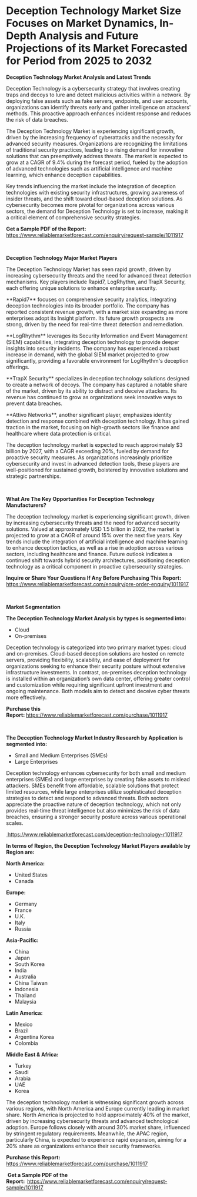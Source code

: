 <p><h1>Deception Technology Market Size Focuses on Market Dynamics, In-Depth Analysis and Future Projections of its Market Forecasted for Period from 2025 to 2032</h1></p><p><strong>Deception Technology Market Analysis and Latest Trends</strong></p>
<p><p>Deception Technology is a cybersecurity strategy that involves creating traps and decoys to lure and detect malicious activities within a network. By deploying false assets such as fake servers, endpoints, and user accounts, organizations can identify threats early and gather intelligence on attackers' methods. This proactive approach enhances incident response and reduces the risk of data breaches.</p><p>The Deception Technology Market is experiencing significant growth, driven by the increasing frequency of cyberattacks and the necessity for advanced security measures. Organizations are recognizing the limitations of traditional security practices, leading to a rising demand for innovative solutions that can preemptively address threats. The market is expected to grow at a CAGR of 9.4% during the forecast period, fueled by the adoption of advanced technologies such as artificial intelligence and machine learning, which enhance deception capabilities.</p><p>Key trends influencing the market include the integration of deception technologies with existing security infrastructures, growing awareness of insider threats, and the shift toward cloud-based deception solutions. As cybersecurity becomes more pivotal for organizations across various sectors, the demand for Deception Technology is set to increase, making it a critical element of comprehensive security strategies.</p></p>
<p><strong>Get a Sample PDF of the Report:&nbsp;</strong> <a href="https://www.reliablemarketforecast.com/enquiry/request-sample/1011917?utm_campaign=2334&utm_medium=2&utm_source=Github&utm_content=ia&utm_term=17042025&utm_id=deception-technology">https://www.reliablemarketforecast.com/enquiry/request-sample/1011917</a></p>
<p>&nbsp;</p>
<p><strong>Deception Technology Major Market Players</strong></p>
<p><p>The Deception Technology Market has seen rapid growth, driven by increasing cybersecurity threats and the need for advanced threat detection mechanisms. Key players include Rapid7, LogRhythm, and TrapX Security, each offering unique solutions to enhance enterprise security.</p><p>**Rapid7** focuses on comprehensive security analytics, integrating deception technologies into its broader portfolio. The company has reported consistent revenue growth, with a market size expanding as more enterprises adopt its Insight platform. Its future growth prospects are strong, driven by the need for real-time threat detection and remediation.</p><p>**LogRhythm** leverages its Security Information and Event Management (SIEM) capabilities, integrating deception technology to provide deeper insights into security incidents. The company has experienced a robust increase in demand, with the global SIEM market projected to grow significantly, providing a favorable environment for LogRhythm's deception offerings.</p><p>**TrapX Security** specializes in deception technology solutions designed to create a network of decoys. The company has captured a notable share of the market, driven by its ability to distract and deceive attackers. Its revenue has continued to grow as organizations seek innovative ways to prevent data breaches.</p><p>**Attivo Networks**, another significant player, emphasizes identity detection and response combined with deception technology. It has gained traction in the market, focusing on high-growth sectors like finance and healthcare where data protection is critical.</p><p>The deception technology market is expected to reach approximately $3 billion by 2027, with a CAGR exceeding 20%, fueled by demand for proactive security measures. As organizations increasingly prioritize cybersecurity and invest in advanced detection tools, these players are well-positioned for sustained growth, bolstered by innovative solutions and strategic partnerships.</p></p>
<p>&nbsp;</p>
<p><strong>What Are The Key Opportunities For Deception Technology Manufacturers?</strong></p>
<p><p>The deception technology market is experiencing significant growth, driven by increasing cybersecurity threats and the need for advanced security solutions. Valued at approximately USD 1.5 billion in 2022, the market is projected to grow at a CAGR of around 15% over the next five years. Key trends include the integration of artificial intelligence and machine learning to enhance deception tactics, as well as a rise in adoption across various sectors, including healthcare and finance. Future outlook indicates a continued shift towards hybrid security architectures, positioning deception technology as a critical component in proactive cybersecurity strategies.</p></p>
<p><strong>Inquire or Share Your Questions If Any Before Purchasing This Report:</strong> <a href="https://www.reliablemarketforecast.com/enquiry/pre-order-enquiry/1011917?utm_campaign=2334&utm_medium=2&utm_source=Github&utm_content=ia&utm_term=17042025&utm_id=deception-technology">https://www.reliablemarketforecast.com/enquiry/pre-order-enquiry/1011917</a></p>
<p>&nbsp;</p>
<p><strong>Market Segmentation</strong></p>
<p><strong>The Deception Technology Market Analysis by types is segmented into:</strong></p>
<p><ul><li>Cloud</li><li>On-premises</li></ul></p>
<p><p>Deception technology is categorized into two primary market types: cloud and on-premises. Cloud-based deception solutions are hosted on remote servers, providing flexibility, scalability, and ease of deployment for organizations seeking to enhance their security posture without extensive infrastructure investments. In contrast, on-premises deception technology is installed within an organization’s own data center, offering greater control and customization while requiring significant upfront investment and ongoing maintenance. Both models aim to detect and deceive cyber threats more effectively.</p></p>
<p><strong>Purchase this Report:&nbsp;</strong><a href="https://www.reliablemarketforecast.com/purchase/1011917?utm_campaign=2334&utm_medium=2&utm_source=Github&utm_content=ia&utm_term=17042025&utm_id=deception-technology">https://www.reliablemarketforecast.com/purchase/1011917</a></p>
<p>&nbsp;</p>
<p><strong>The Deception Technology Market Industry Research by Application is segmented into:</strong></p>
<p><ul><li>Small and Medium Enterprises (SMEs)</li><li>Large Enterprises</li></ul></p>
<p><p>Deception technology enhances cybersecurity for both small and medium enterprises (SMEs) and large enterprises by creating fake assets to mislead attackers. SMEs benefit from affordable, scalable solutions that protect limited resources, while large enterprises utilize sophisticated deception strategies to detect and respond to advanced threats. Both sectors appreciate the proactive nature of deception technology, which not only provides real-time threat intelligence but also minimizes the risk of data breaches, ensuring a stronger security posture across various operational scales.</p></p>
<p><a href="https://www.reliablemarketforecast.com/deception-technology-r1011917?utm_campaign=2334&utm_medium=2&utm_source=Github&utm_content=ia&utm_term=17042025&utm_id=deception-technology">&nbsp;https://www.reliablemarketforecast.com/deception-technology-r1011917</a></p>
<p><strong>In terms of Region, the Deception Technology Market Players available by Region are:</strong></p>
<p>
    <p> <strong> North America: </strong>
        <ul>
            <li>United States</li>
            <li>Canada</li>
        </ul>
        </p> 
    <p> <strong> Europe: </strong>
        <ul>
            <li>Germany</li>
            <li>France</li>
            <li>U.K.</li>
            <li>Italy</li>
            <li>Russia</li>
        </ul>
        </p> 
    <p> <strong> Asia-Pacific: </strong>
        <ul>
            <li>China</li>
            <li>Japan</li>
            <li>South Korea</li>
            <li>India</li>
            <li>Australia</li>
            <li>China Taiwan</li>
            <li>Indonesia</li>
            <li>Thailand</li>
            <li>Malaysia</li>
        </ul>
        </p> 
    <p> <strong> Latin America: </strong>
        <ul>
            <li>Mexico</li>
            <li>Brazil</li>
            <li>Argentina Korea</li>
            <li>Colombia</li>
        </ul>
        </p> 
    <p> <strong> Middle East & Africa: </strong>
        <ul>
            <li>Turkey</li>
            <li>Saudi</li>
            <li>Arabia</li>
            <li>UAE</li>
            <li>Korea</li>
        </ul>
    </p>
    </p>
<p><p>The deception technology market is witnessing significant growth across various regions, with North America and Europe currently leading in market share. North America is projected to hold approximately 40% of the market, driven by increasing cybersecurity threats and advanced technological adoption. Europe follows closely with around 30% market share, influenced by stringent regulatory requirements. Meanwhile, the APAC region, particularly China, is expected to experience rapid expansion, aiming for a 20% share as organizations enhance their security frameworks.</p></p>
<p><strong>Purchase this Report: </strong><a href="https://www.reliablemarketforecast.com/purchase/1011917?utm_campaign=2334&utm_medium=2&utm_source=Github&utm_content=ia&utm_term=17042025&utm_id=deception-technology">https://www.reliablemarketforecast.com/purchase/1011917</a></p>
<p>&nbsp;<strong>Get a Sample PDF of the Report:&nbsp;&nbsp;</strong><a href="https://www.reliablemarketforecast.com/enquiry/request-sample/1011917?utm_campaign=2334&utm_medium=2&utm_source=Github&utm_content=ia&utm_term=17042025&utm_id=deception-technology">https://www.reliablemarketforecast.com/enquiry/request-sample/1011917</a></p>
<p><strong></strong></p>
<p><p></p><p></p><p></p></p>